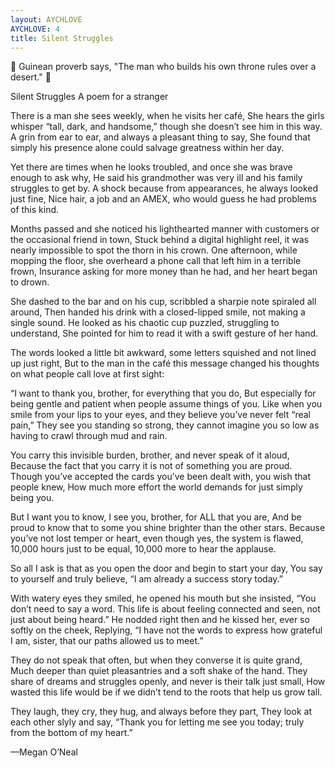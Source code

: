 ```yaml
---
layout: AYCHLOVE
AYCHLOVE: 4
title: Silent Struggles
---
```



🎁 Guinean proverb says, "The man who builds his own throne rules over a desert." 🎁



Silent Struggles
A poem for a stranger

There is a man she sees weekly, when he visits her café,
She hears the girls whisper “tall, dark, and handsome,” though she doesn’t see him in this way.
A grin from ear to ear, and always a pleasant thing to say,
She found that simply his presence alone could salvage greatness within her day.

Yet there are times when he looks troubled, and once she was brave enough to ask why,
He said his grandmother was very ill and his family struggles to get by.
A shock because from appearances, he always looked just fine,
Nice hair, a job and an AMEX, who would guess he had problems of this kind.

Months passed and she noticed his lighthearted manner with customers or the occasional friend in town,
Stuck behind a digital highlight reel, it was nearly impossible to spot the thorn in his crown.
One afternoon, while mopping the floor, she overheard a phone call that left him in a terrible frown,
Insurance asking for more money than he had, and her heart began to drown.

She dashed to the bar and on his cup, scribbled a sharpie note spiraled all around,
Then handed his drink with a closed-lipped smile, not making a single sound.
He looked as his chaotic cup puzzled, struggling to understand,
She pointed for him to read it with a swift gesture of her hand.

The words looked a little bit awkward, some letters squished and not lined up just right,
But to the man in the café this message changed his thoughts on what people call love at first sight:

“I want to thank you, brother, for everything that you do,
But especially for being gentle and patient when people assume things of you.
Like when you smile from your lips to your eyes, and they believe you’ve never felt “real pain,”
They see you standing so strong, they cannot imagine you so low as having to crawl 
through mud and rain.

You carry this invisible burden, brother, and never speak of it aloud,
Because the fact that you carry it is not of something you are proud.
Though you’ve accepted the cards you’ve been dealt with, you wish that people knew,
How much more effort the world demands for just simply being you.

But I want you to know, I see you, brother, for ALL that you are,
And be proud to know that to some you shine brighter than the other stars.
Because you’ve not lost temper or heart, even though yes, the system is flawed,
10,000 hours just to be equal, 10,000 more to hear the applause.

So all I ask is that as you open the door and begin to start your day,
You say to yourself and truly believe, “I am already a success story today.”

With watery eyes they smiled, he opened his mouth but she insisted, “You don’t need to say a word.
This life is about feeling connected and seen, not just about being heard.”
He nodded right then and he kissed her, ever so softly on the cheek,
Replying, “I have not the words to express how grateful I am, sister, that our paths allowed us to meet.”

They do not speak that often, but when they converse it is quite grand,
Much deeper than quiet pleasantries and a soft shake of the hand.
They share of dreams and struggles openly, and never is their talk just small,
How wasted this life would be if we didn’t tend to the roots that help us grow tall.

They laugh, they cry, they hug, and always before they part,
They look at each other slyly and say, “Thank you for letting me see you today;
truly from the bottom of my heart.”

—Megan O’Neal

